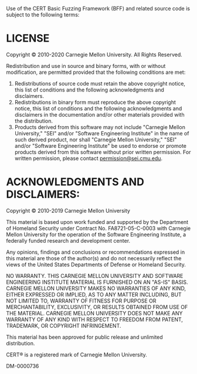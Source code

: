 Use of the CERT Basic Fuzzing Framework (BFF) and related source code is
subject to the following terms:
 
# LICENSE #

Copyright &copy; 2010-2020 Carnegie Mellon University. All Rights Reserved.

Redistribution and use in source and binary forms, with or without
modification, are permitted provided that the following conditions are met: 

1. Redistributions of source code must retain the above copyright notice, this list of conditions and the following acknowledgments and disclaimers. 
2. Redistributions in binary form must reproduce the above copyright notice, this list of conditions and the following acknowledgments and disclaimers in the documentation and/or other materials provided with the distribution. 
3. Products derived from this software may not include "Carnegie Mellon University," "SEI" and/or "Software Engineering Institute" in the name of such derived product, nor shall "Carnegie Mellon University," "SEI" and/or "Software Engineering Institute" be used to endorse or promote products derived from this software without prior written permission. For written permission, please contact permission@sei.cmu.edu. 

# ACKNOWLEDGMENTS AND DISCLAIMERS: #
Copyright &copy; 2010-2019 Carnegie Mellon University

This material is based upon work funded and supported by the Department of
Homeland Security under Contract No. FA8721-05-C-0003 with Carnegie Mellon
University for the operation of the Software Engineering Institute, a federally
funded research and development center.

Any opinions, findings and conclusions or recommendations expressed in this
material are those of the author(s) and do not necessarily reflect the views of
the United States Departments of Defense or Homeland Security.

NO WARRANTY. THIS CARNEGIE MELLON UNIVERSITY AND SOFTWARE ENGINEERING INSTITUTE
MATERIAL IS FURNISHED ON AN "AS-IS" BASIS. CARNEGIE MELLON UNIVERSITY MAKES NO
WARRANTIES OF ANY KIND, EITHER EXPRESSED OR IMPLIED, AS TO ANY MATTER
INCLUDING, BUT NOT LIMITED TO, WARRANTY OF FITNESS FOR PURPOSE OR
MERCHANTABILITY, EXCLUSIVITY, OR RESULTS OBTAINED FROM USE OF THE MATERIAL.
CARNEGIE MELLON UNIVERSITY DOES NOT MAKE ANY WARRANTY OF ANY KIND WITH RESPECT
TO FREEDOM FROM PATENT, TRADEMARK, OR COPYRIGHT INFRINGEMENT.

This material has been approved for public release and unlimited distribution.

CERT&reg; is a registered mark of Carnegie Mellon University.

DM-0000736
